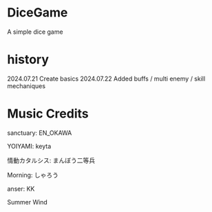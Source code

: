 # DiceGame
A simple dice game

# history
2024.07.21 Create basics
2024.07.22 Added buffs / multi enemy / skill mechaniques


# Music Credits
sanctuary: EN_OKAWA


YOIYAMI: keyta


情動カタルシス: まんぼう二等兵


Morning: しゃろう


anser: KK


Summer Wind